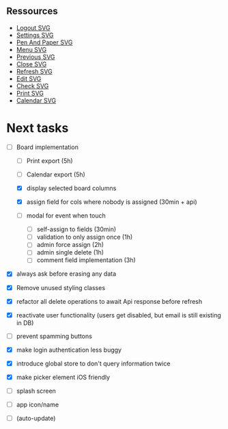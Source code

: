 ## Ressources

- [Logout SVG](https://www.svgrepo.com/svg/115080/logout)
- [Settings SVG](https://www.svgrepo.com/svg/11478/settings)
- [Pen And Paper SVG](https://www.svgrepo.com/svg/41783/pen-and-paper)
- [Menu SVG](https://www.svgrepo.com/svg/3034/menu)
- [Previous SVG](https://www.svgrepo.com/svg/79187/left-arrow)
- [Close SVG](https://www.svgrepo.com/svg/30681/close)
- [Refresh SVG](https://www.svgrepo.com/svg/76889/refresh)
- [Edit SVG](https://www.svgrepo.com/svg/56967/edit)
- [Check SVG](https://www.svgrepo.com/svg/125862/check)
- [Print SVG](https://www.svgrepo.com/svg/476458/print)
- [Calendar SVG](https://www.svgrepo.com/svg/511575/calendar-1322)

# Next tasks

- [ ] Board implementation

  - [ ] Print export (5h)
  - [ ] Calendar export (5h)

  - [x] display selected board columns
  - [x] assign field for cols where nobody is assigned (30min + api)

  - [ ] modal for event when touch
    - [ ] self-assign to fields (30min)
    - [ ] validation to only assign once (1h)
    - [ ] admin force assign (2h)
    - [ ] admin single delete (1h)
    - [ ] comment field implementation (3h)

- [x] always ask before erasing any data
- [x] Remove unused styling classes
- [x] refactor all delete operations to await Api response before refresh
- [x] reactivate user functionality (users get disabled, but email is still existing in DB)
- [ ] prevent spamming buttons
- [x] make login authentication less buggy
- [x] introduce global store to don't query information twice
- [x] make picker element iOS friendly
- [ ] splash screen
- [ ] app icon/name
- [ ] (auto-update)
